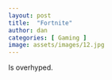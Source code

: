 ```yaml
---
layout: post
title:  "Fortnite"
author: dan
categories: [ Gaming ]
image: assets/images/12.jpg
---
```


Is overhyped.